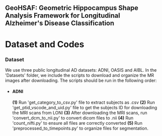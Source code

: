 ## **GeoHSAF: Geometric Hippocampus Shape Analysis Framework for Longitudinal Alzheimer's Disease Classification**

# Dataset and Codes

### Dataset
We use three public longitudinal AD datasets: ADNI, OASIS and AIBL. In the 'Datasets' folder, we include the scripts to download and organize the MR images after downloading. The scripts should be run in the following order:
- #### ADNI
  **(1)** Run 'get_category_to_csv.py' file to extract subjects as .csv  **(2)** Run 'get_ptid_vscode_and_uid.py' file to get the subjects ID for downloading the MRI scans from LONI **(3)** After downloading the MRI scans, run 'convert_dcm_to_nii.py' to convert dicom files to .nii **(4)** Run 'count_nifti.py' to ensure all files are correctly converted **(5)** Run 'preprocessed_to_timepoints.py' to organize files for segmentation.

  


